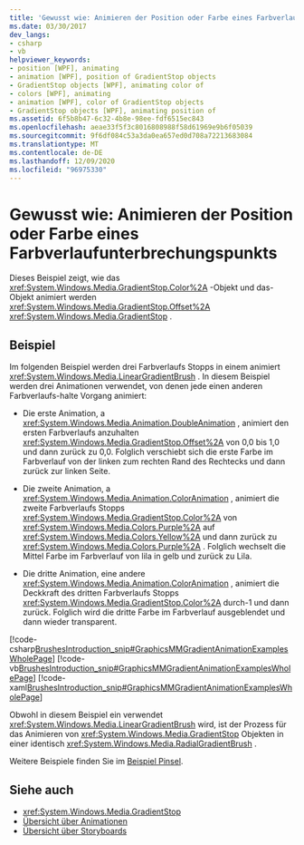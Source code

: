 ```yaml
---
title: 'Gewusst wie: Animieren der Position oder Farbe eines Farbverlaufunterbrechungspunkts'
ms.date: 03/30/2017
dev_langs:
- csharp
- vb
helpviewer_keywords:
- position [WPF], animating
- animation [WPF], position of GradientStop objects
- GradientStop objects [WPF], animating color of
- colors [WPF], animating
- animation [WPF], color of GradientStop objects
- GradientStop objects [WPF], animating position of
ms.assetid: 6f5b8b47-6c32-4b8e-98ee-fdf6515ec843
ms.openlocfilehash: aeae33f5f3c8016808988f58d61969e9b6f05039
ms.sourcegitcommit: 9f6df084c53a3da0ea657ed0d708a72213683084
ms.translationtype: MT
ms.contentlocale: de-DE
ms.lasthandoff: 12/09/2020
ms.locfileid: "96975330"
---
```

# <a name="how-to-animate-the-position-or-color-of-a-gradient-stop"></a>Gewusst wie: Animieren der Position oder Farbe eines Farbverlaufunterbrechungspunkts
Dieses Beispiel zeigt, wie das <xref:System.Windows.Media.GradientStop.Color%2A> -Objekt und das-Objekt animiert werden <xref:System.Windows.Media.GradientStop.Offset%2A> <xref:System.Windows.Media.GradientStop> .  
  
## <a name="example"></a>Beispiel  
 Im folgenden Beispiel werden drei Farbverlaufs Stopps in einem animiert <xref:System.Windows.Media.LinearGradientBrush> . In diesem Beispiel werden drei Animationen verwendet, von denen jede einen anderen Farbverlaufs-halte Vorgang animiert:  
  
- Die erste Animation, a <xref:System.Windows.Media.Animation.DoubleAnimation> , animiert den ersten Farbverlaufs anzuhalten <xref:System.Windows.Media.GradientStop.Offset%2A> von 0,0 bis 1,0 und dann zurück zu 0,0. Folglich verschiebt sich die erste Farbe im Farbverlauf von der linken zum rechten Rand des Rechtecks und dann zurück zur linken Seite.  
  
- Die zweite Animation, a <xref:System.Windows.Media.Animation.ColorAnimation> , animiert die zweite Farbverlaufs Stopps <xref:System.Windows.Media.GradientStop.Color%2A> von <xref:System.Windows.Media.Colors.Purple%2A> auf <xref:System.Windows.Media.Colors.Yellow%2A> und dann zurück zu <xref:System.Windows.Media.Colors.Purple%2A> . Folglich wechselt die Mittel Farbe im Farbverlauf von lila in gelb und zurück zu Lila.  
  
- Die dritte Animation, eine andere <xref:System.Windows.Media.Animation.ColorAnimation> , animiert die Deckkraft des dritten Farbverlaufs Stopps <xref:System.Windows.Media.GradientStop.Color%2A> durch-1 und dann zurück. Folglich wird die dritte Farbe im Farbverlauf ausgeblendet und dann wieder transparent.  
  
 [!code-csharp[BrushesIntroduction_snip#GraphicsMMGradientAnimationExamplesWholePage](~/samples/snippets/csharp/VS_Snippets_Wpf/BrushesIntroduction_snip/CSharp/GradientStopAnimationExample.cs#graphicsmmgradientanimationexampleswholepage)]
 [!code-vb[BrushesIntroduction_snip#GraphicsMMGradientAnimationExamplesWholePage](~/samples/snippets/visualbasic/VS_Snippets_Wpf/BrushesIntroduction_snip/visualbasic/gradientstopanimationexample.vb#graphicsmmgradientanimationexampleswholepage)]
 [!code-xaml[BrushesIntroduction_snip#GraphicsMMGradientAnimationExamplesWholePage](~/samples/snippets/xaml/VS_Snippets_Wpf/BrushesIntroduction_snip/XAML/GradientStopAnimationExample.xaml#graphicsmmgradientanimationexampleswholepage)]  
  
 Obwohl in diesem Beispiel ein verwendet <xref:System.Windows.Media.LinearGradientBrush> wird, ist der Prozess für das Animieren von <xref:System.Windows.Media.GradientStop> Objekten in einer identisch <xref:System.Windows.Media.RadialGradientBrush> .  
  
 Weitere Beispiele finden Sie im [Beispiel Pinsel](https://github.com/Microsoft/WPF-Samples/tree/master/Graphics/Brushes).  
  
## <a name="see-also"></a>Siehe auch

- <xref:System.Windows.Media.GradientStop>
- [Übersicht über Animationen](animation-overview.md)
- [Übersicht über Storyboards](storyboards-overview.md)
